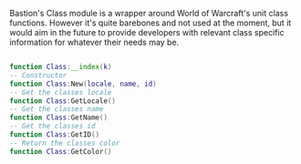 Bastion's Class module is a wrapper around World of Warcraft's unit class functions. However it's quite barebones and not used at the moment, but it would aim in the future to provide developers with relevant class specific information for whatever their needs may be. 

```lua

function Class:__index(k)
-- Constructor
function Class:New(locale, name, id)
-- Get the classes locale
function Class:GetLocale()
-- Get the classes name
function Class:GetName()
-- Get the classes id
function Class:GetID()
-- Return the classes color
function Class:GetColor()
```